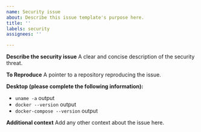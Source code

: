 ```yaml
---
name: Security issue
about: Describe this issue template's purpose here.
title: ''
labels: security
assignees: ''

---
```


**Describe the security issue**
A clear and concise description of the security threat.

**To Reproduce**
A pointer to a repository reproducing the issue.

**Desktop (please complete the following information):**
 - `uname -a` output
 - `docker --version` output
 - `docker-compose --version` output

**Additional context**
Add any other context about the issue here.
